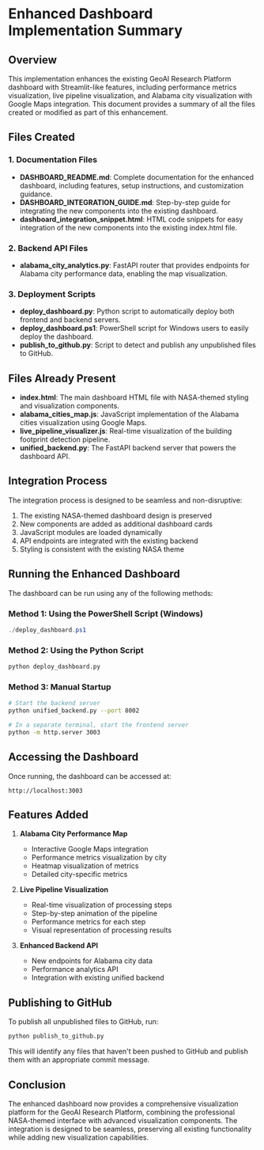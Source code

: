 # Enhanced Dashboard Implementation Summary

## Overview

This implementation enhances the existing GeoAI Research Platform dashboard with Streamlit-like features, including performance metrics visualization, live pipeline visualization, and Alabama city visualization with Google Maps integration. This document provides a summary of all the files created or modified as part of this enhancement.

## Files Created

### 1. Documentation Files

- **DASHBOARD_README.md**: Complete documentation for the enhanced dashboard, including features, setup instructions, and customization guidance.
- **DASHBOARD_INTEGRATION_GUIDE.md**: Step-by-step guide for integrating the new components into the existing dashboard.
- **dashboard_integration_snippet.html**: HTML code snippets for easy integration of the new components into the existing index.html file.

### 2. Backend API Files

- **alabama_city_analytics.py**: FastAPI router that provides endpoints for Alabama city performance data, enabling the map visualization.

### 3. Deployment Scripts

- **deploy_dashboard.py**: Python script to automatically deploy both frontend and backend servers.
- **deploy_dashboard.ps1**: PowerShell script for Windows users to easily deploy the dashboard.
- **publish_to_github.py**: Script to detect and publish any unpublished files to GitHub.

## Files Already Present

- **index.html**: The main dashboard HTML file with NASA-themed styling and visualization components.
- **alabama_cities_map.js**: JavaScript implementation of the Alabama cities visualization using Google Maps.
- **live_pipeline_visualizer.js**: Real-time visualization of the building footprint detection pipeline.
- **unified_backend.py**: The FastAPI backend server that powers the dashboard API.

## Integration Process

The integration process is designed to be seamless and non-disruptive:

1. The existing NASA-themed dashboard design is preserved
2. New components are added as additional dashboard cards
3. JavaScript modules are loaded dynamically
4. API endpoints are integrated with the existing backend
5. Styling is consistent with the existing NASA theme

## Running the Enhanced Dashboard

The dashboard can be run using any of the following methods:

### Method 1: Using the PowerShell Script (Windows)

```powershell
./deploy_dashboard.ps1
```

### Method 2: Using the Python Script

```bash
python deploy_dashboard.py
```

### Method 3: Manual Startup

```bash
# Start the backend server
python unified_backend.py --port 8002

# In a separate terminal, start the frontend server
python -m http.server 3003
```

## Accessing the Dashboard

Once running, the dashboard can be accessed at:

```
http://localhost:3003
```

## Features Added

1. **Alabama City Performance Map**
   - Interactive Google Maps integration
   - Performance metrics visualization by city
   - Heatmap visualization of metrics
   - Detailed city-specific metrics

2. **Live Pipeline Visualization**
   - Real-time visualization of processing steps
   - Step-by-step animation of the pipeline
   - Performance metrics for each step
   - Visual representation of processing results

3. **Enhanced Backend API**
   - New endpoints for Alabama city data
   - Performance analytics API
   - Integration with existing unified backend

## Publishing to GitHub

To publish all unpublished files to GitHub, run:

```bash
python publish_to_github.py
```

This will identify any files that haven't been pushed to GitHub and publish them with an appropriate commit message.

## Conclusion

The enhanced dashboard now provides a comprehensive visualization platform for the GeoAI Research Platform, combining the professional NASA-themed interface with advanced visualization components. The integration is designed to be seamless, preserving all existing functionality while adding new visualization capabilities.